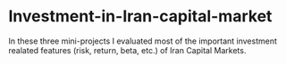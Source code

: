 # Investment-in-Iran-capital-market
In these three mini-projects I evaluated most of the important investment realated features (risk, return, beta, etc.) of Iran Capital Markets.
